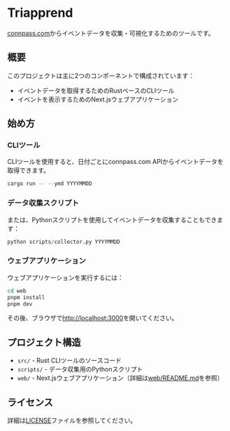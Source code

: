 # Triapprend

[connpass.com](https://connpass.com)からイベントデータを収集・可視化するためのツールです。

## 概要

このプロジェクトは主に2つのコンポーネントで構成されています：
- イベントデータを取得するためのRustベースのCLIツール
- イベントを表示するためのNext.jsウェブアプリケーション

## 始め方

### CLIツール

CLIツールを使用すると、日付ごとにconnpass.com APIからイベントデータを取得できます。

```rust
cargo run -- --ymd YYYYMMDD
```

### データ収集スクリプト

または、Pythonスクリプトを使用してイベントデータを収集することもできます：

```python
python scripts/collector.py YYYYMMDD
```

### ウェブアプリケーション

ウェブアプリケーションを実行するには：

```bash
cd web
pnpm install
pnpm dev
```

その後、ブラウザで[http://localhost:3000](http://localhost:3000)を開いてください。

## プロジェクト構造

- `src/` - Rust CLIツールのソースコード
- `scripts/` - データ収集用のPythonスクリプト
- `web/` - Next.jsウェブアプリケーション（詳細は[web/README.md](web/README.md)を参照）

## ライセンス

詳細は[LICENSE](LICENSE)ファイルを参照してください。
